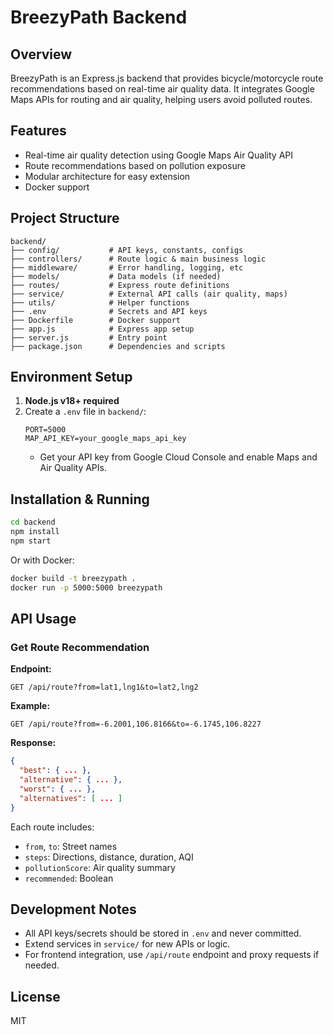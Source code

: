 # BreezyPath Backend

## Overview

BreezyPath is an Express.js backend that provides bicycle/motorcycle route recommendations based on real-time air quality data. It integrates Google Maps APIs for routing and air quality, helping users avoid polluted routes.

## Features
- Real-time air quality detection using Google Maps Air Quality API
- Route recommendations based on pollution exposure
- Modular architecture for easy extension
- Docker support

## Project Structure

```
backend/
├── config/           # API keys, constants, configs
├── controllers/      # Route logic & main business logic
├── middleware/       # Error handling, logging, etc
├── models/           # Data models (if needed)
├── routes/           # Express route definitions
├── service/          # External API calls (air quality, maps)
├── utils/            # Helper functions
├── .env              # Secrets and API keys
├── Dockerfile        # Docker support
├── app.js            # Express app setup
├── server.js         # Entry point
├── package.json      # Dependencies and scripts
```

## Environment Setup

1. **Node.js v18+ required**
2. Create a `.env` file in `backend/`:
   ```env
   PORT=5000
   MAP_API_KEY=your_google_maps_api_key
   ```
   - Get your API key from Google Cloud Console and enable Maps and Air Quality APIs.

## Installation & Running

```bash
cd backend
npm install
npm start
```

Or with Docker:

```bash
docker build -t breezypath .
docker run -p 5000:5000 breezypath
```

## API Usage

### Get Route Recommendation

**Endpoint:**
```
GET /api/route?from=lat1,lng1&to=lat2,lng2
```

**Example:**
```
GET /api/route?from=-6.2001,106.8166&to=-6.1745,106.8227
```

**Response:**
```json
{
  "best": { ... },
  "alternative": { ... },
  "worst": { ... },
  "alternatives": [ ... ]
}
```
Each route includes:
- `from`, `to`: Street names
- `steps`: Directions, distance, duration, AQI
- `pollutionScore`: Air quality summary
- `recommended`: Boolean

## Development Notes

- All API keys/secrets should be stored in `.env` and never committed.
- Extend services in `service/` for new APIs or logic.
- For frontend integration, use `/api/route` endpoint and proxy requests if needed.

## License

MIT
